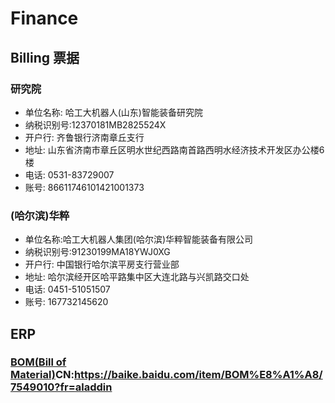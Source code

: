 # Finance

## Billing 票据

### 研究院 
- 单位名称: 哈工大机器人(山东)智能装备研究院
- 纳税识别号:12370181MB2825524X
- 开户行: 齐鲁银行济南章丘支行
- 地址: 山东省济南市章丘区明水世纪西路南首路西明水经济技术开发区办公楼6楼
- 电话: 0531-83729007
- 账号: 86611746101421001373
### (哈尔滨)华粹
- 单位名称:哈工大机器人集团(哈尔滨)华粹智能装备有限公司
- 纳税识别号:91230199MA18YWJ0XG
- 开户行: 中国银行哈尔滨平房支行营业部
- 地址: 哈尔滨经开区哈平路集中区大连北路与兴凯路交口处
- 电话: 0451-51051507
- 账号: 167732145620


## ERP

### [BOM(Bill of Material)](https://en.wikipedia.org/wiki/Bill_of_materials)CN:https://baike.baidu.com/item/BOM%E8%A1%A8/7549010?fr=aladdin

